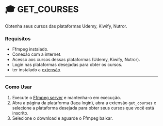 # 🎓 GET_COURSES

Obtenha seus cursos das plataformas Udemy, Kiwify, Nutror.

### Requisitos
- Ffmpeg instalado.
- Conexão com a internet.
- Acesso aos cursos dessas plataformas (Udemy, Kiwify, Nutror).
- Login nas plataformas desejadas para obter os cursos.
- ter instalado a [extensão](https://addons.mozilla.org/en-GB/firefox/addon/get_courses/).

<hr>

### Como Usar
1. Execute o [Ffmpeg server](https://github.com/PauloCesar0073/GET_COURSES/tree/main/server) e mantenha-o em execução.
2. Abra a página da plataforma (faça login), abra a extensão `get_courses` e selecione a plataforma desejada para obter seus cursos que você está inscrito.
3. Selecione o download e aguarde o Ffmpeg baixar.





